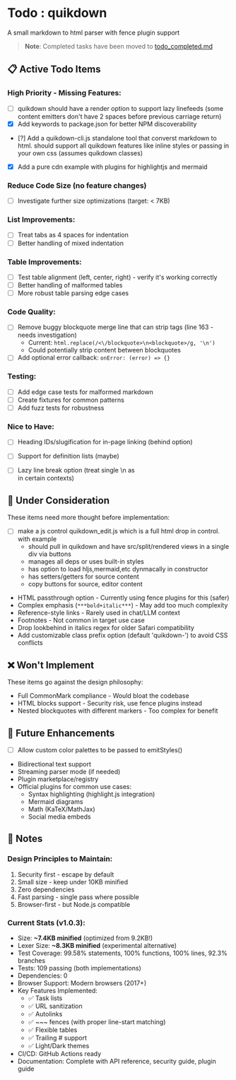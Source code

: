 # Todo : quikdown

A small markdown to html parser with fence plugin support

> **Note**: Completed tasks have been moved to [todo_completed.md](./todo_completed.md)

## 📋 Active Todo Items

### High Priority - Missing Features:
* [ ] quikdown should have a render option to support lazy linefeeds (some content emitters don't have 2 spaces before previous carriage return)
* [x] Add keywords to package.json for better NPM discoverability
* [?] Add a quikdown-cli.js standalone tool that converst markdown to html.  should support all quikdown features like inline styles or passing in your own css (assumes quikdown classes)  
* [x] Add a pure cdn example with plugins for highlightjs and mermaid

### Reduce Code Size (no feature changes)
* [ ] Investigate further size optimizations (target: < 7KB)

### List Improvements:
* [ ] Treat tabs as 4 spaces for indentation
* [ ] Better handling of mixed indentation

### Table Improvements:
* [ ] Test table alignment (left, center, right) - verify it's working correctly
* [ ] Better handling of malformed tables
* [ ] More robust table parsing edge cases

### Code Quality:
* [ ] Remove buggy blockquote merge line that can strip tags (line 163 - needs investigation)
  - Current: `html.replace(/<\/blockquote>\n<blockquote>/g, '\n')`
  - Could potentially strip content between blockquotes
* [ ] Add optional error callback: `onError: (error) => {}`

### Testing:
* [ ] Add edge case tests for malformed markdown
* [ ] Create fixtures for common patterns
* [ ] Add fuzz tests for robustness

### Nice to Have:
* [ ] Heading IDs/slugification for in-page linking (behind option)
* [ ] Support for definition lists (maybe)
* [ ] Lazy line break option (treat single \n as <br> in certain contexts)


## 🤔 Under Consideration

These items need more thought before implementation:

* [ ] make a js control quikdown_edit.js which is a full html drop in control.  with example
  * should pull in quikdown and have src/split/rendered views in a single div via buttons
  * manages all deps or uses built-in styles
  * has option to load hljs,mermaid,etc dynmacally in constructor
  * has setters/getters for source content 
  * copy buttons for source, editor content

* HTML passthrough option - Currently using fence plugins for this (safer)
* Complex emphasis (`***bold+italic***`) - May add too much complexity
* Reference-style links - Rarely used in chat/LLM context
* Footnotes - Not common in target use case
* Drop lookbehind in italics regex for older Safari compatibility
* Add customizable class prefix option (default 'quikdown-') to avoid CSS conflicts

## ❌ Won't Implement

These items go against the design philosophy:

* Full CommonMark compliance - Would bloat the codebase
* HTML blocks support - Security risk, use fence plugins instead
* Nested blockquotes with different markers - Too complex for benefit

## 🔮 Future Enhancements

* [ ] Allow custom color palettes to be passed to emitStyles()
* Bidirectional text support
* Streaming parser mode (if needed)
* Plugin marketplace/registry
* Official plugins for common use cases:
  - Syntax highlighting (highlight.js integration)
  - Mermaid diagrams
  - Math (KaTeX/MathJax)
  - Social media embeds

## 📝 Notes

### Design Principles to Maintain:
1. Security first - escape by default
2. Small size - keep under 10KB minified
3. Zero dependencies
4. Fast parsing - single pass where possible
5. Browser-first - but Node.js compatible

### Current Stats (v1.0.3):
- Size: **~7.4KB minified** (optimized from 9.2KB!)
- Lexer Size: **~8.3KB minified** (experimental alternative)
- Test Coverage: 99.58% statements, 100% functions, 100% lines, 92.3% branches
- Tests: 109 passing (both implementations)
- Dependencies: 0
- Browser Support: Modern browsers (2017+)
- Key Features Implemented: 
  - ✅ Task lists
  - ✅ URL sanitization
  - ✅ Autolinks
  - ✅ ~~~ fences (with proper line-start matching)
  - ✅ Flexible tables
  - ✅ Trailing # support
  - ✅ Light/Dark themes
- CI/CD: GitHub Actions ready
- Documentation: Complete with API reference, security guide, plugin guide